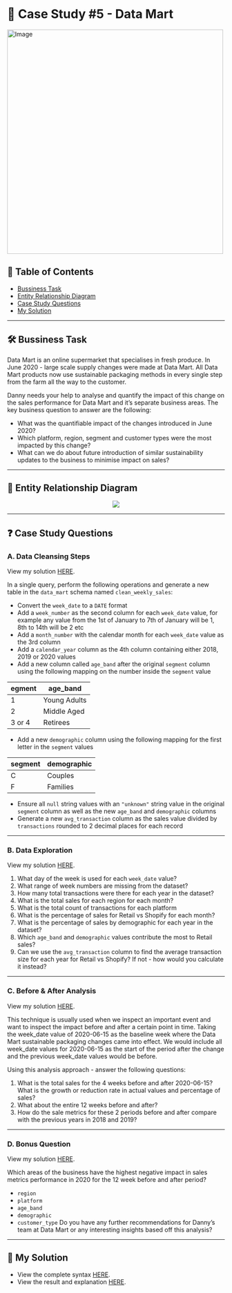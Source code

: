 # 🛒 Case Study #5 - Data Mart

<img src="https://user-images.githubusercontent.com/81607668/130343294-a8dcceb7-b6c3-4006-8ad2-fab2f6905258.png" alt="Image" width="500" height="520">

## 📕 Table of Contents
* [Bussiness Task](https://github.com/qanhnn12/8-Week-SQL-Challenge/tree/main/Case%20Study%20%235%20-%20Data%20Mart#%EF%B8%8F-bussiness-task)
* [Entity Relationship Diagram](https://github.com/qanhnn12/8-Week-SQL-Challenge/tree/main/Case%20Study%20%235%20-%20Data%20Mart#-entity-relationship-diagram)
* [Case Study Questions](https://github.com/qanhnn12/8-Week-SQL-Challenge/tree/main/Case%20Study%20%235%20-%20Data%20Mart#-case-study-questions)
* [My Solution](https://github.com/qanhnn12/8-Week-SQL-Challenge/tree/main/Case%20Study%20%235%20-%20Data%20Mart#-my-solution)

---
## 🛠️ Bussiness Task
Data Mart is an online supermarket that specialises in fresh produce.
  In June 2020 - large scale supply changes were made at Data Mart. 
  All Data Mart products now use sustainable packaging methods in every single step from the farm all the way to the customer.
  
Danny needs your help to analyse and quantify the impact of this change on the sales performance for Data Mart and it’s separate business areas.
The key business question to answer are the following:
* What was the quantifiable impact of the changes introduced in June 2020?
* Which platform, region, segment and customer types were the most impacted by this change?
* What can we do about future introduction of similar sustainability updates to the business to minimise impact on sales?

---
## 🔐 Entity Relationship Diagram
<p align="center">
<img src="https://raw.githubusercontent.com/qanhnn12/8-Week-SQL-Challenge/main/IMG/e5.png" align="center">

---
## ❓ Case Study Questions
### A. Data Cleansing Steps
View my solution [HERE](https://github.com/qanhnn12/8-Week-SQL-Challenge/blob/main/Case%20Study%20%235%20-%20Data%20Mart/Solution/A.%20Data%20Cleansing%20Steps.md).
  
In a single query, perform the following operations and generate a new table in the ```data_mart``` schema named ```clean_weekly_sales```:
  * Convert the ```week_date``` to a ```DATE``` format
  * Add a ```week_number``` as the second column for each ```week_date``` value, for example any value from the 1st of January to 7th of January will be 1, 8th to 14th will be 2 etc
  * Add a ```month_number``` with the calendar month for each ```week_date``` value as the 3rd column
  * Add a ```calendar_year``` column as the 4th column containing either 2018, 2019 or 2020 values
  * Add a new column called ```age_band``` after the original ```segment``` column using the following mapping on the number inside the ```segment``` value

| egment | age_band     |
|--------|--------------|
| 1      | Young Adults |
| 2      | Middle Aged  |
| 3 or 4 | Retirees     |
  
  * Add a new ```demographic``` column using the following mapping for the first letter in the ```segment``` values
  
| segment | demographic |
|---------|-------------|
| C       | Couples     |
| F       | Families    |
  
  * Ensure all ```null``` string values with an ```"unknown"``` string value in the original ```segment``` column as well as the new ```age_band``` and ```demographic``` columns
  * Generate a new ```avg_transaction``` column as the sales value divided by ```transactions``` rounded to 2 decimal places for each record

---
### B. Data Exploration
View my solution [HERE](https://github.com/qanhnn12/8-Week-SQL-Challenge/blob/main/Case%20Study%20%235%20-%20Data%20Mart/Solution/B.%20Data%20Exploration.md).
  
1. What day of the week is used for each ```week_date``` value?
2. What range of week numbers are missing from the dataset?
3. How many total transactions were there for each year in the dataset?
4. What is the total sales for each region for each month?
5. What is the total count of transactions for each platform
6. What is the percentage of sales for Retail vs Shopify for each month?
7. What is the percentage of sales by demographic for each year in the dataset?
8. Which ```age_band``` and ```demographic``` values contribute the most to Retail sales?
9. Can we use the ```avg_transaction``` column to find the average transaction size for each year for Retail vs Shopify? If not - how would you calculate it instead?

---
### C. Before & After Analysis
View my solution [HERE](https://github.com/qanhnn12/8-Week-SQL-Challenge/blob/main/Case%20Study%20%235%20-%20Data%20Mart/Solution/C.%20Before%20%26%20After%20Analysis.md).
  
This technique is usually used when we inspect an important event and want to inspect the impact before and after a certain point in time.
Taking the week_date value of 2020-06-15 as the baseline week where the Data Mart sustainable packaging changes came into effect.
We would include all week_date values for 2020-06-15 as the start of the period after the change and the previous week_date values would be before.

Using this analysis approach - answer the following questions:

1. What is the total sales for the 4 weeks before and after 2020-06-15? What is the growth or reduction rate in actual values and percentage of sales?
2. What about the entire 12 weeks before and after?
3. How do the sale metrics for these 2 periods before and after compare with the previous years in 2018 and 2019?

---
### D. Bonus Question
View my solution [HERE](https://github.com/qanhnn12/8-Week-SQL-Challenge/blob/main/Case%20Study%20%235%20-%20Data%20Mart/Solution/D.%20Bonus%20Question.md).
  
Which areas of the business have the highest negative impact in sales metrics performance in 2020 for the 12 week before and after period?
  * ```region```
  * ```platform```
  * ```age_band```
  * ```demographic```
  * ```customer_type```
Do you have any further recommendations for Danny’s team at Data Mart or any interesting insights based off this analysis?

---
## 🚀 My Solution
* View the complete syntax [HERE](https://github.com/qanhnn12/8-Week-SQL-Challenge/tree/main/Case%20Study%20%235%20-%20Data%20Mart/Syntax).
* View the result and explanation [HERE](https://github.com/qanhnn12/8-Week-SQL-Challenge/tree/d7bbc5cd9ab25fe7429644a36bb0f62a8b292792/Case%20Study%20%235%20-%20Data%20Mart/Solution).
